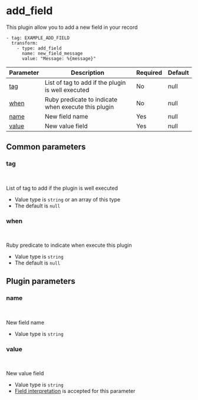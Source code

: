 # add_field <Badge type='tip' text='community' vertical='top' />


  This plugin allow you to add a new field in your record
  
  
<CodeGroup>
  <CodeGroupItem title='CONFIG'>

```yaml{3-5}
- tag: EXAMPLE_ADD_FIELD
  transform:
    - type: add_field
      name: new_field_message
      value: "Message: %{message}"
```

  </CodeGroupItem>
</CodeGroup>
  

| Parameter | Description | Required | Default |
|---|---|---|---|
| [tag](#tag) | List of tag to add if the plugin is well executed | No | null
| [when](#when) | Ruby predicate to indicate when execute this plugin | No | null
| [name](#name) | New field name | Yes | null
| [value](#value) | New value field | Yes | null

## Common parameters
### tag
<br/>
<Badge type=warning text=optional vertical=bottom />

List of tag to add if the plugin is well executed
- Value type is `string` or an array of this type
- The default is `null`

### when
<br/>
<Badge type=warning text=optional vertical=bottom />

Ruby predicate to indicate when execute this plugin
- Value type is `string`
- The default is `null`

## Plugin parameters
### name
<br/>
<Badge type=tip text=required vertical=bottom />

New field name
- Value type is `string`

### value
<br/>
<Badge type=tip text=required vertical=bottom />

New value field
- Value type is `string`
- [Field interpretation](#) is accepted for this parameter

